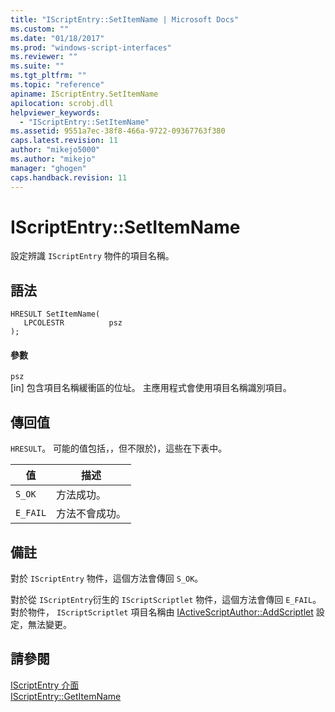 ```yaml
---
title: "IScriptEntry::SetItemName | Microsoft Docs"
ms.custom: ""
ms.date: "01/18/2017"
ms.prod: "windows-script-interfaces"
ms.reviewer: ""
ms.suite: ""
ms.tgt_pltfrm: ""
ms.topic: "reference"
apiname: IScriptEntry.SetItemName
apilocation: scrobj.dll
helpviewer_keywords: 
  - "IScriptEntry::SetItemName"
ms.assetid: 9551a7ec-38f8-466a-9722-09367763f380
caps.latest.revision: 11
author: "mikejo5000"
ms.author: "mikejo"
manager: "ghogen"
caps.handback.revision: 11
---
```

# IScriptEntry::SetItemName
設定辨識 `IScriptEntry` 物件的項目名稱。  
  
## 語法  
  
```  
HRESULT SetItemName(  
   LPCOLESTR          psz  
);  
```  
  
#### 參數  
 `psz`  
 \[in\] 包含項目名稱緩衝區的位址。  主應用程式會使用項目名稱識別項目。  
  
## 傳回值  
 `HRESULT`。  可能的值包括，，但不限於\)，這些在下表中。  
  
|值|描述|  
|-------|--------|  
|`S_OK`|方法成功。|  
|`E_FAIL`|方法不會成功。|  
  
## 備註  
 對於 `IScriptEntry` 物件，這個方法會傳回 `S_OK`。  
  
 對於從 `IScriptEntry`衍生的 `IScriptScriptlet` 物件，這個方法會傳回 `E_FAIL`。  對於物件， `IScriptScriptlet` 項目名稱由 [IActiveScriptAuthor::AddScriptlet](../../winscript/reference/iactivescriptauthor-addscriptlet.md) 設定，無法變更。  
  
## 請參閱  
 [IScriptEntry 介面](../../winscript/reference/iscriptentry-interface.md)   
 [IScriptEntry::GetItemName](../../winscript/reference/iscriptentry-getitemname.md)